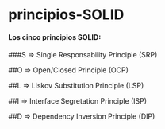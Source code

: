 # principios-SOLID

#### Los cinco principios SOLID: 
###S => Single Responsability Principle (SRP) 

##O => Open/Closed Principle (OCP) 

##L => Liskov Substitution Principle (LSP) 

##I => Interface Segretation Principle (ISP) 

##D => Dependency Inversion Principle (DIP) 
